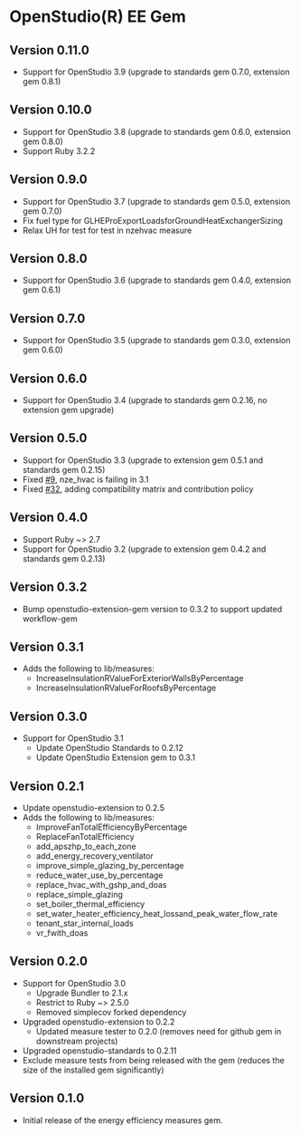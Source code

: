 # OpenStudio(R) EE Gem

## Version 0.11.0
* Support for OpenStudio 3.9 (upgrade to standards gem 0.7.0, extension gem 0.8.1)

## Version 0.10.0
* Support for OpenStudio 3.8 (upgrade to standards gem 0.6.0, extension gem 0.8.0)
* Support Ruby 3.2.2

## Version 0.9.0
* Support for OpenStudio 3.7 (upgrade to standards gem 0.5.0, extension gem 0.7.0)
* Fix fuel type for GLHEProExportLoadsforGroundHeatExchangerSizing
* Relax UH for test for test in nzehvac measure

## Version 0.8.0
* Support for OpenStudio 3.6 (upgrade to standards gem 0.4.0, extension gem 0.6.1)

## Version 0.7.0
* Support for OpenStudio 3.5 (upgrade to standards gem 0.3.0, extension gem 0.6.0)

## Version 0.6.0
* Support for OpenStudio 3.4 (upgrade to standards gem 0.2.16, no extension gem upgrade)

## Version 0.5.0
* Support for OpenStudio 3.3 (upgrade to extension gem 0.5.1 and standards gem 0.2.15)
* Fixed [#9]( https://github.com/NREL/openstudio-ee-gem/issues/9 ), nze_hvac is failing in 3.1
* Fixed [#32]( https://github.com/NREL/openstudio-ee-gem/pull/32 ), adding compatibility matrix and contribution policy

## Version 0.4.0

* Support Ruby ~> 2.7
* Support for OpenStudio 3.2 (upgrade to extension gem 0.4.2 and standards gem 0.2.13)

## Version 0.3.2

* Bump openstudio-extension-gem version to 0.3.2 to support updated workflow-gem

## Version 0.3.1

* Adds the following to lib/measures:
    * IncreaseInsulationRValueForExteriorWallsByPercentage
    * IncreaseInsulationRValueForRoofsByPercentage

## Version 0.3.0

* Support for OpenStudio 3.1
    * Update OpenStudio Standards to 0.2.12
    * Update OpenStudio Extension gem to 0.3.1

## Version 0.2.1

* Update openstudio-extension to 0.2.5
* Adds the following to lib/measures:
    * ImproveFanTotalEfficiencyByPercentage
    * ReplaceFanTotalEfficiency
    * add_apszhp_to_each_zone
    * add_energy_recovery_ventilator
    * improve_simple_glazing_by_percentage
    * reduce_water_use_by_percentage
    * replace_hvac_with_gshp_and_doas
    * replace_simple_glazing
    * set_boiler_thermal_efficiency
    * set_water_heater_efficiency_heat_lossand_peak_water_flow_rate
    * tenant_star_internal_loads
    * vr_fwith_doas

## Version 0.2.0

* Support for OpenStudio 3.0
    * Upgrade Bundler to 2.1.x
    * Restrict to Ruby ~> 2.5.0   
    * Removed simplecov forked dependency 
* Upgraded openstudio-extension to 0.2.2
    * Updated measure tester to 0.2.0 (removes need for github gem in downstream projects)
* Upgraded openstudio-standards to 0.2.11
* Exclude measure tests from being released with the gem (reduces the size of the installed gem significantly)

## Version 0.1.0

* Initial release of the energy efficiency measures gem.
